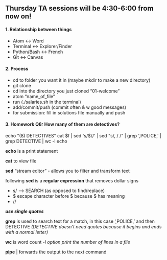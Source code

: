 ## Thursday TA sessions will be 4:30-6:00 from now on!

#### 1. Relationship between things
* Atom <-> Word
* Terminal <-> Explorer/Finder
* Python/Bash <-> French
* Git <-> Canvas

#### 2. Process
* cd to folder you want it in (maybe mkdir to make a new directory)
* git clone
* cd into the directory you just cloned “01-welcome”
* atom “name_of_file”
* run (./salaries.sh in the terminal)
* add/commit/push (commit often & w good messages)
* for submission: fill in solutions file manually and push

#### 3. Homework Q8: How many of them are detectives?

echo "(8) DETECTIVES"
cat $f | sed 's/\$//' | sed "s/, / /" | grep ',POLICE,' | grep DETECTIVE | wc -l
echo

**echo** is a print statement

**cat** to view file

**sed** “stream editor” - allows you to filter and transform text

following **sed** is a **regular expression** that removes dollar signs

* s/ —> SEARCH (as opposed to find/replace)
* \$ escape character before $ because $ has meaning
* //

***use single quotes***

**grep** is used to search text for a match, in this case ‘,POLICE,’ and then DETECTIVE *(DETECTIVE doesn't need quotes because it begins and ends with a normal letter)*

**wc** is word count
*-l option print the number of lines in a file*

**pipe** | forwards the output to the next command
